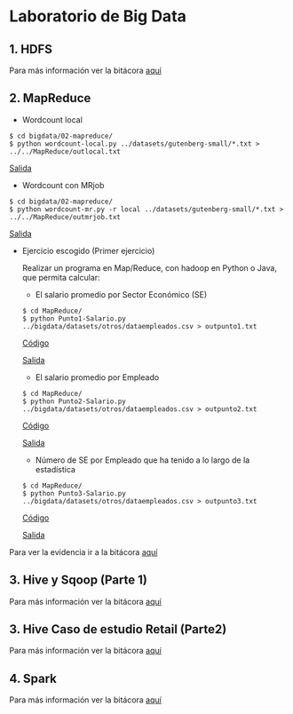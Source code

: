 # Laboratorio de Big Data

## 1. HDFS
Para más información ver la bitácora [aquí](https://eafit.sharepoint.com/sites/Section_ST0263-031/_layouts/15/Doc.aspx?sourcedoc={4fb201e7-5fdd-47d7-94b6-35d07c449fe7}&action=view&wd=target%28Johanna%20Sarai%20Caicedo%20Mejia%2FBig%20Bata.one%7C05843a6d-7fe5-4e7a-9600-9b969322777c%2FHDFS%7C5c86107a-6758-4820-b09a-467497c53ac0%2F%29)

## 2. MapReduce

- Wordcount local 

```
$ cd bigdata/02-mapreduce/
$ python wordcount-local.py ../datasets/gutenberg-small/*.txt > ../../MapReduce/outlocal.txt
```
   [Salida](https://github.com/jscaicedom/BigDataLab/blob/master/MapReduce/outlocal.txt)

- Wordcount con MRjob

```
$ cd bigdata/02-mapreduce/
$ python wordcount-mr.py -r local ../datasets/gutenberg-small/*.txt > ../../MapReduce/outmrjob.txt
```

   [Salida](https://github.com/jscaicedom/BigDataLab/blob/master/MapReduce/outlocal.txt)

- Ejercicio escogido (Primer ejercicio)

  Realizar un programa en Map/Reduce, con hadoop en Python o Java, que permita calcular:

   - El salario promedio por Sector Económico (SE)
      
  ```
  $ cd MapReduce/
  $ python Punto1-Salario.py ../bigdata/datasets/otros/dataempleados.csv > outpunto1.txt 
  ```    
  
     [Código](https://github.com/jscaicedom/BigDataLab/blob/master/MapReduce/Punto1-Salario.py)
    
     [Salida](https://github.com/jscaicedom/BigDataLab/blob/master/MapReduce/outpunto1.txt)

   - El salario promedio por Empleado
      
  ```
  $ cd MapReduce/
  $ python Punto2-Salario.py ../bigdata/datasets/otros/dataempleados.csv > outpunto2.txt 
  ```    
  
     [Código](https://github.com/jscaicedom/BigDataLab/blob/master/MapReduce/Punto2-Salario.py)
    
     [Salida](https://github.com/jscaicedom/BigDataLab/blob/master/MapReduce/outpunto2.txt)
     
   - Número de SE por Empleado que ha tenido a lo largo de la estadística
      
  ```
  $ cd MapReduce/
  $ python Punto3-Salario.py ../bigdata/datasets/otros/dataempleados.csv > outpunto3.txt 
  ```    
  
     [Código](https://github.com/jscaicedom/BigDataLab/blob/master/MapReduce/Punto3-Salario.py)
    
     [Salida](https://github.com/jscaicedom/BigDataLab/blob/master/MapReduce/outpunto3.txt)
     

Para ver la evidencia ir a la bitácora [aquí](https://eafit.sharepoint.com/sites/Section_ST0263-031/_layouts/15/Doc.aspx?sourcedoc={4fb201e7-5fdd-47d7-94b6-35d07c449fe7}&action=view&wd=target%28Johanna%20Sarai%20Caicedo%20Mejia%2FBig%20Bata.one%7C05843a6d-7fe5-4e7a-9600-9b969322777c%2FMapReduce%7C307fa2f4-c419-465a-88ec-8f275860919b%2F%29)

## 3. Hive y Sqoop (Parte 1)
Para más información ver la bitácora [aquí](https://eafit.sharepoint.com/sites/Section_ST0263-031/_layouts/15/Doc.aspx?sourcedoc={4fb201e7-5fdd-47d7-94b6-35d07c449fe7}&action=view&wd=target%28Johanna%20Sarai%20Caicedo%20Mejia%2FBig%20Bata.one%7C05843a6d-7fe5-4e7a-9600-9b969322777c%2FHive%C2%A0%28Parte%201%5C%29%7C014c2eb7-3185-43c7-98b3-8a0eea075bfb%2F%29)

## 3. Hive Caso de estudio Retail (Parte2)
Para más información ver la bitácora [aquí](https://eafit.sharepoint.com/sites/Section_ST0263-031/_layouts/15/Doc.aspx?sourcedoc={4fb201e7-5fdd-47d7-94b6-35d07c449fe7}&action=view&wd=target%28Johanna%20Sarai%20Caicedo%20Mejia%2FBig%20Bata.one%7C05843a6d-7fe5-4e7a-9600-9b969322777c%2FHive%20caso%20de%20estudio%20%28Parte%202%5C%29%7Caed9fbfe-7f98-40be-85dd-756074581ef7%2F%29)

## 4. Spark
Para más información ver la bitácora [aquí](https://eafit.sharepoint.com/sites/Section_ST0263-031/_layouts/15/Doc.aspx?sourcedoc={4fb201e7-5fdd-47d7-94b6-35d07c449fe7}&action=view&wd=target%28Johanna%20Sarai%20Caicedo%20Mejia%2FBig%20Bata.one%7C05843a6d-7fe5-4e7a-9600-9b969322777c%2FSpark%7Cd99a385e-4b98-4985-9e1d-e7e0d97a1856%2F%29)
